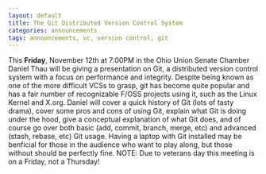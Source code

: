 ```yaml
---
layout: default
title: The Git Distributed Version Control System
categories: announcements
tags: announcements, vc, version control, git
---
```

This **Friday**, November 12th at 7:00PM in the Ohio Union Senate Chamber Daniel Thau will be giving a presentation on Git, a distributed version control system with a focus on performance and integrity. Despite being known as one of the more difficult VCSs to grasp, git has become quite popular and has a fair number of recognizable F/OSS projects using it, such as the Linux Kernel and X.org. Daniel will cover a quick history of Git (lots of tasty drama), cover some pros and cons of using Git, explain what Git is doing under the hood, give a conceptual explanation of what Git does, and of course go over both basic (add, commit, branch, merge, etc) and advanced (stash, rebase, etc) Git usage. Having a laptop with Git installed may be benficial for those in the audience who want to play along, but those without should be perfectly fine. NOTE: Due to veterans day this meeting is on a Friday, not a Thursday!
